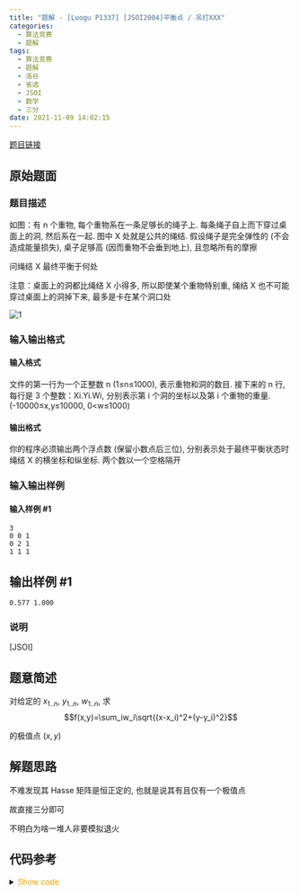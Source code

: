 ```yaml
---
title: "题解 - [Luogu P1337] [JSOI2004]平衡点 / 吊打XXX"
categories:
  - 算法竞赛
  - 题解
tags:
  - 算法竞赛
  - 题解
  - 洛谷
  - 省选
  - JSOI
  - 数学
  - 三分
date: 2021-11-09 14:02:15
---
```


[题目链接](https://www.luogu.com.cn/problem/P1337)

<!-- more -->

## 原始题面

### 题目描述

如图：有 n 个重物, 每个重物系在一条足够长的绳子上. 每条绳子自上而下穿过桌面上的洞, 然后系在一起. 图中 X 处就是公共的绳结. 假设绳子是完全弹性的 (不会造成能量损失), 桌子足够高 (因而重物不会垂到地上), 且忽略所有的摩擦

问绳结 X 最终平衡于何处

注意：桌面上的洞都比绳结 X 小得多, 所以即使某个重物特别重, 绳结 X 也不可能穿过桌面上的洞掉下来, 最多是卡在某个洞口处

![1](1.jpg)

### 输入输出格式

#### 输入格式

文件的第一行为一个正整数 n (1≤n≤1000), 表示重物和洞的数目. 接下来的 n 行, 每行是 3 个整数：Xi.Yi.Wi, 分别表示第 i 个洞的坐标以及第 i 个重物的重量. (-10000≤x,y≤10000, 0<w≤1000)

#### 输出格式

你的程序必须输出两个浮点数 (保留小数点后三位), 分别表示处于最终平衡状态时绳结 X 的横坐标和纵坐标. 两个数以一个空格隔开

### 输入输出样例

#### 输入样例 #1

```input1
3
0 0 1
0 2 1
1 1 1
```

## 输出样例 #1

```output1
0.577 1.000
```

### 说明

[JSOI]

## 题意简述

对给定的 $x_{1..n}$, $y_{1..n}$, $w_{1..n}$, 求
$$f(x,y)=\sum_iw_i\sqrt{(x-x_i)^2+(y-y_i)^2}$$

的极值点 $(x,y)$

## 解题思路

不难发现其 Hasse 矩阵是恒正定的, 也就是说其有且仅有一个极值点

故直接三分即可

不明白为啥一堆人非要模拟退火

## 代码参考

<details>
<summary><font color='orange'>Show code</font></summary>

{% icodeweb cpa_cpp title:Luogu_P1337 Luogu/P1337/0.cpp %}

</details>

